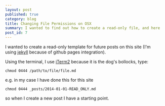 ```yaml
---
layout: post
published: true
category: blog
title: Changing File Permissions on OSX
summary: I wanted to find out how to create a read-only file, and here's how I did it.
post_id: 7
---
```


I wanted to create a read-only template for future posts on this site (I'm using [jekyll](http://jekyllrb.com/) because of github pages integration).

Using the terminal, I use [iTerm2](http://www.iterm2.com/#/section/home) because it is the dog's bollocks, type:

<pre><code>chmod 0444 /path/to/file/file.md</code></pre>

e.g. in my case I have done this for this site

<pre><code>chmod 0444 _posts/2014-01-01-READ_ONLY.md</code></pre>

so when I create a new post I have a starting point.
